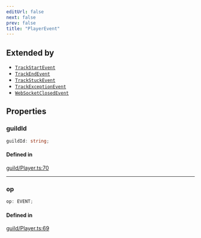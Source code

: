 ```yaml
---
editUrl: false
next: false
prev: false
title: "PlayerEvent"
---
```


## Extended by

- [`TrackStartEvent`](/api/interfaces/trackstartevent/)
- [`TrackEndEvent`](/api/interfaces/trackendevent/)
- [`TrackStuckEvent`](/api/interfaces/trackstuckevent/)
- [`TrackExceptionEvent`](/api/interfaces/trackexceptionevent/)
- [`WebSocketClosedEvent`](/api/interfaces/websocketclosedevent/)

## Properties

<a id="guildid" name="guildid"></a>

### guildId

```ts
guildId: string;
```

#### Defined in

[guild/Player.ts:70](https://github.com/shipgirlproject/shoukaku/blob/428f92c432a1875d1770e54c312147a1f47a448d/src/guild/Player.ts#L70)

***

<a id="op" name="op"></a>

### op

```ts
op: EVENT;
```

#### Defined in

[guild/Player.ts:69](https://github.com/shipgirlproject/shoukaku/blob/428f92c432a1875d1770e54c312147a1f47a448d/src/guild/Player.ts#L69)
